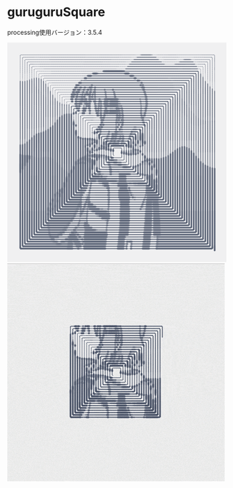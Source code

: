 # guruguruSquare

processing使用バージョン：3.5.4  
  
![](https://github.com/yuyurigi/guruguruSquare/blob/main/スクリーンショット%202020-10-28%2021.45.55.png)  
![](https://github.com/yuyurigi/guruguruSquare/blob/main/201028.gif)
